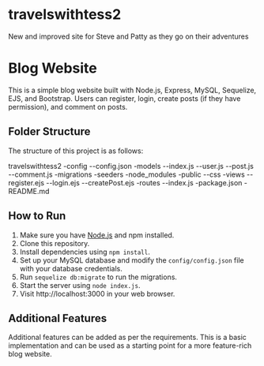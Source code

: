 # travelswithtess2
New and improved site for Steve and Patty as they go on their adventures

# Blog Website

This is a simple blog website built with Node.js, Express, MySQL, Sequelize, EJS, and Bootstrap. Users can register, login, create posts (if they have permission), and comment on posts.

## Folder Structure

The structure of this project is as follows:

travelswithtess2
-config
--config.json
-models
--index.js
--user.js
--post.js
--comment.js
-migrations
-seeders
-node_modules
-public
--css
-views
--register.ejs
--login.ejs
--createPost.ejs
-routes
--index.js
-package.json
-README.md


## How to Run

1. Make sure you have [Node.js](https://nodejs.org/) and npm installed.
2. Clone this repository.
3. Install dependencies using `npm install`.
4. Set up your MySQL database and modify the `config/config.json` file with your database credentials.
5. Run `sequelize db:migrate` to run the migrations.
6. Start the server using `node index.js`.
7. Visit http://localhost:3000 in your web browser.

## Additional Features

Additional features can be added as per the requirements. This is a basic implementation and can be used as a starting point for a more feature-rich blog website.

